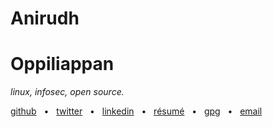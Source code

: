 # Anirudh
# Oppiliappan

*linux, infosec, open source.*

[github](https://github.com/icyphox) &nbsp; &bull; &nbsp; [twitter](https://twitter.com/icyphox)  &nbsp; &bull; &nbsp; [linkedin](https://linkedin.com/in/icyphox) &nbsp; &bull; &nbsp; [résumé](https://xix.ph0x.me/resume.pdf) &nbsp; &bull; &nbsp; [gpg](/gpg.txt) &nbsp; &bull; &nbsp; [email](mailto:icyph0x@pm.me)

